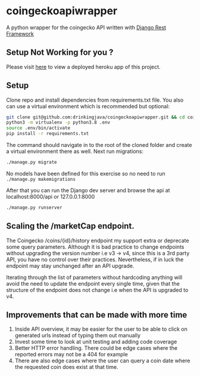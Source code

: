 # coingeckoapiwrapper
A python wrapper for the coingecko API written with [Django Rest Framework](https://www.django-rest-framework.org/)

## Setup Not Working for you ?
Please visit [here](https://radiant-island-10503.herokuapp.com) to view a deployed heroku app of this project.

## Setup
Clone repo and install dependencies from requirements.txt file. You also can use a virtual environment which is recommended but optional:
```bash
git clone git@github.com:drinkingjava/coingeckoapiwrapper.git && cd coingeckoapiwrapper
python3 -m virtualenv -p python3.8 .env
source .env/bin/activate
pip install -r requirements.txt
```

The command should navigate in to the root of the cloned folder and create a virtual environment there as well. Next run migrations:
```bash
./manage.py migrate
```
No models have been defined for this exercise so no need to run `./manage.py makemigrations`

After that you can run the Django dev server and browse the api at localhost:8000/api or 127.0.0.1:8000
```bash
./manage.py runserver
```
## Scaling the /marketCap endpoint.
The Coingecko /coins/{id}/history endpoint my support extra or deprecate some query parameters.
Although it is bad practice to change endpoints without upgrading the version number i.e v3 -> v4, since
this is a 3rd party API, you have no control over their practices. Nevertheless, if in luck the endpoint
may stay unchanged after an API upgrade.

Iterating through the list of parameters without hardcoding anything will avoid the 
need to update the endpoint every single time, given that the structure of the endpoint 
does not change i.e when the API is upgraded to v4.

## Improvements that can be made with more time
1. Inside API overview, it may be easier for the user to be able to click on generated urls instead of typing them out manually
2. Invest some time to look at unit testing and adding code coverage
3. Better HTTP error handling. There could be edge cases where the reported errors may not be a 404 for example
4. There are also edge cases where the user can query a coin date where the requested coin does exist at that time.